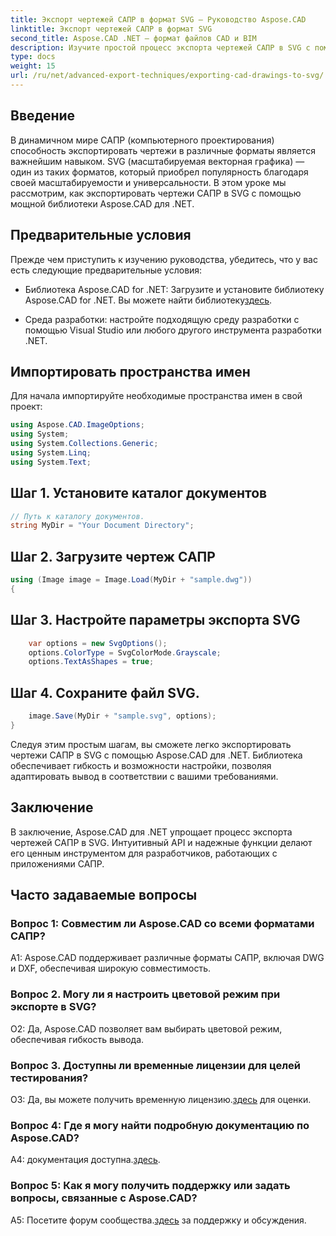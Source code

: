 ```yaml
---
title: Экспорт чертежей САПР в формат SVG — Руководство Aspose.CAD
linktitle: Экспорт чертежей САПР в формат SVG
second_title: Aspose.CAD .NET — формат файлов CAD и BIM
description: Изучите простой процесс экспорта чертежей САПР в SVG с помощью Aspose.CAD для .NET. Улучшите свою разработку САПР за счет гибкости и настройки.
type: docs
weight: 15
url: /ru/net/advanced-export-techniques/exporting-cad-drawings-to-svg/
---
```

## Введение

В динамичном мире САПР (компьютерного проектирования) способность экспортировать чертежи в различные форматы является важнейшим навыком. SVG (масштабируемая векторная графика) — один из таких форматов, который приобрел популярность благодаря своей масштабируемости и универсальности. В этом уроке мы рассмотрим, как экспортировать чертежи САПР в SVG с помощью мощной библиотеки Aspose.CAD для .NET.

## Предварительные условия

Прежде чем приступить к изучению руководства, убедитесь, что у вас есть следующие предварительные условия:

-  Библиотека Aspose.CAD for .NET: Загрузите и установите библиотеку Aspose.CAD for .NET. Вы можете найти библиотеку[здесь](https://releases.aspose.com/cad/net/).

- Среда разработки: настройте подходящую среду разработки с помощью Visual Studio или любого другого инструмента разработки .NET.

## Импортировать пространства имен

Для начала импортируйте необходимые пространства имен в свой проект:

```csharp
using Aspose.CAD.ImageOptions;
using System;
using System.Collections.Generic;
using System.Linq;
using System.Text;
```

## Шаг 1. Установите каталог документов

```csharp
// Путь к каталогу документов.
string MyDir = "Your Document Directory";
```

## Шаг 2. Загрузите чертеж САПР

```csharp
using (Image image = Image.Load(MyDir + "sample.dwg"))
{
```

## Шаг 3. Настройте параметры экспорта SVG

```csharp
    var options = new SvgOptions();
    options.ColorType = SvgColorMode.Grayscale;
    options.TextAsShapes = true;
```

## Шаг 4. Сохраните файл SVG.

```csharp
    image.Save(MyDir + "sample.svg", options);
}
```

Следуя этим простым шагам, вы сможете легко экспортировать чертежи САПР в SVG с помощью Aspose.CAD для .NET. Библиотека обеспечивает гибкость и возможности настройки, позволяя адаптировать вывод в соответствии с вашими требованиями.

## Заключение

В заключение, Aspose.CAD для .NET упрощает процесс экспорта чертежей САПР в SVG. Интуитивный API и надежные функции делают его ценным инструментом для разработчиков, работающих с приложениями САПР.

## Часто задаваемые вопросы

### Вопрос 1: Совместим ли Aspose.CAD со всеми форматами САПР?

A1: Aspose.CAD поддерживает различные форматы САПР, включая DWG и DXF, обеспечивая широкую совместимость.

### Вопрос 2. Могу ли я настроить цветовой режим при экспорте в SVG?

О2: Да, Aspose.CAD позволяет вам выбирать цветовой режим, обеспечивая гибкость вывода.

### Вопрос 3. Доступны ли временные лицензии для целей тестирования?

 О3: Да, вы можете получить временную лицензию.[здесь](https://purchase.aspose.com/temporary-license/) для оценки.

### Вопрос 4: Где я могу найти подробную документацию по Aspose.CAD?

 A4: документация доступна.[здесь](https://reference.aspose.com/cad/net/).

### Вопрос 5: Как я могу получить поддержку или задать вопросы, связанные с Aspose.CAD?

 A5: Посетите форум сообщества.[здесь](https://forum.aspose.com/c/cad/19) за поддержку и обсуждения.